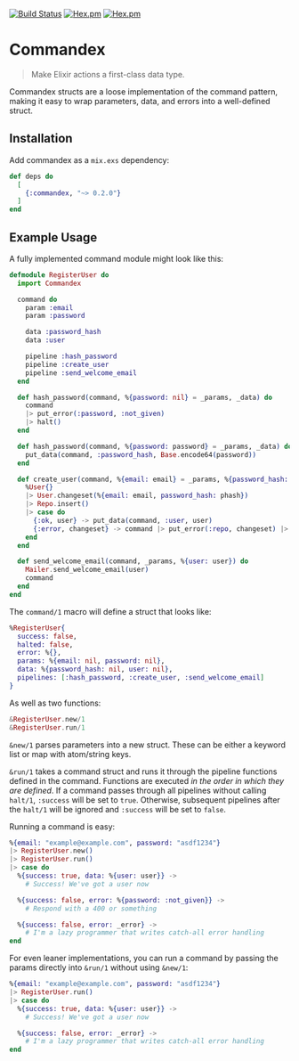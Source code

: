 [![Build Status](https://travis-ci.org/codedge-llc/commandex.svg?branch=master)](https://travis-ci.org/codedge-llc/commandex)
[![Hex.pm](http://img.shields.io/hexpm/v/commandex.svg)](https://hex.pm/packages/commandex)
[![Hex.pm](http://img.shields.io/hexpm/dt/commandex.svg)](https://hex.pm/packages/commandex)

# Commandex

> Make Elixir actions a first-class data type.

Commandex structs are a loose implementation of the command pattern, making it easy
to wrap parameters, data, and errors into a well-defined struct.

## Installation

Add commandex as a `mix.exs` dependency:

```elixir
def deps do
  [
    {:commandex, "~> 0.2.0"}
  ]
end
```

## Example Usage

A fully implemented command module might look like this:

```elixir
defmodule RegisterUser do
  import Commandex

  command do
    param :email
    param :password

    data :password_hash
    data :user

    pipeline :hash_password
    pipeline :create_user
    pipeline :send_welcome_email
  end

  def hash_password(command, %{password: nil} = _params, _data) do
    command
    |> put_error(:password, :not_given)
    |> halt()
  end

  def hash_password(command, %{password: password} = _params, _data) do
    put_data(command, :password_hash, Base.encode64(password))
  end

  def create_user(command, %{email: email} = _params, %{password_hash: phash} = _data) do
    %User{}
    |> User.changeset(%{email: email, password_hash: phash})
    |> Repo.insert()
    |> case do
      {:ok, user} -> put_data(command, :user, user)
      {:error, changeset} -> command |> put_error(:repo, changeset) |> halt()
    end
  end

  def send_welcome_email(command, _params, %{user: user}) do
    Mailer.send_welcome_email(user)
    command
  end
end
```

The `command/1` macro will define a struct that looks like:

```elixir
%RegisterUser{
  success: false,
  halted: false,
  error: %{},
  params: %{email: nil, password: nil},
  data: %{password_hash: nil, user: nil},
  pipelines: [:hash_password, :create_user, :send_welcome_email]
}
```

As well as two functions:

```elixir
&RegisterUser.new/1
&RegisterUser.run/1
```

`&new/1` parses parameters into a new struct. These can be either a keyword list
or map with atom/string keys.

`&run/1` takes a command struct and runs it through the pipeline functions defined
in the command. Functions are executed *in the order in which they are defined*.
If a command passes through all pipelines without calling `halt/1`, `:success` 
will be set to `true`. Otherwise, subsequent pipelines after the `halt/1` will 
be ignored and `:success` will be set to `false`.

Running a command is easy:

```elixir
%{email: "example@example.com", password: "asdf1234"}
|> RegisterUser.new()
|> RegisterUser.run()
|> case do
  %{success: true, data: %{user: user}} ->
    # Success! We've got a user now

  %{success: false, error: %{password: :not_given}} ->
    # Respond with a 400 or something

  %{success: false, error: _error} ->
    # I'm a lazy programmer that writes catch-all error handling
end
```

For even leaner implementations, you can run a command by passing the params directly into `&run/1` without using `&new/1`:
```elixir
%{email: "example@example.com", password: "asdf1234"}
|> RegisterUser.run()
|> case do
  %{success: true, data: %{user: user}} ->
    # Success! We've got a user now

  %{success: false, error: _error} ->
    # I'm a lazy programmer that writes catch-all error handling
end
```
